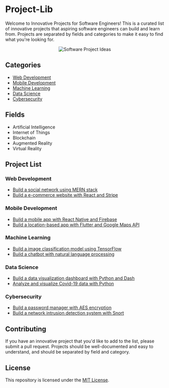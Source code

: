 # Project-Lib

Welcome to Innovative Projects for Software Engineers! This is a curated list of innovative projects that aspiring software engineers can build and learn from. Projects are separated by fields and categories to make it easy to find what you're looking for.


<div align="center">
  <img src="https://user-images.githubusercontent.com/65515933/227809400-5e381dcc-5ffd-4eff-90b1-d9cd7f1fd7e5.png" alt="Software Project Ideas">
</div>


## Categories

- [Web Development](#web-development)
- [Mobile Development](#mobile-development)
- [Machine Learning](#machine-learning)
- [Data Science](#data-science)
- [Cybersecurity](#cybersecurity)

## Fields

- Artificial Intelligence
- Internet of Things
- Blockchain
- Augmented Reality
- Virtual Reality

## Project List

### Web Development <a name="web-development"></a>

- [Build a social network using MERN stack](./web-development/mern-social-network.md)
- [Build a e-commerce website with React and Stripe](./web-development/react-ecommerce-stripe.md)

### Mobile Development <a name="mobile-development"></a>

- [Build a mobile app with React Native and Firebase](./mobile-development/react-native-firebase-app.md)
- [Build a location-based app with Flutter and Google Maps API](./mobile-development/flutter-location-based-app.md)

### Machine Learning <a name="machine-learning"></a>

- [Build a image classification model using TensorFlow](./machine-learning/tensorflow-image-classification.md)
- [Build a chatbot with natural language processing](./machine-learning/nlp-chatbot.md)

### Data Science <a name="data-science"></a>

- [Build a data visualization dashboard with Python and Dash](./data-science/python-dash-dashboard.md)
- [Analyze and visualize Covid-19 data with Python](./data-science/covid-19-analysis.md)

### Cybersecurity <a name="cybersecurity"></a>

- [Build a password manager with AES encryption](./cybersecurity/password-manager.md)
- [Build a network intrusion detection system with Snort](./cybersecurity/snort-ids.md)

## Contributing

If you have an innovative project that you'd like to add to the list, please submit a pull request. Projects should be well-documented and easy to understand, and should be separated by field and category.

## License

This repository is licensed under the [MIT License](./LICENSE).
